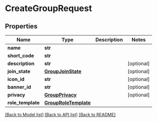 # CreateGroupRequest


## Properties
Name | Type | Description | Notes
------------ | ------------- | ------------- | -------------
**name** | **str** |  | 
**short_code** | **str** |  | 
**description** | **str** |  | [optional] 
**join_state** | [**GroupJoinState**](GroupJoinState.md) |  | [optional] 
**icon_id** | **str** |  | [optional] 
**banner_id** | **str** |  | [optional] 
**privacy** | [**GroupPrivacy**](GroupPrivacy.md) |  | [optional] 
**role_template** | [**GroupRoleTemplate**](GroupRoleTemplate.md) |  | 

[[Back to Model list]](../README.md#documentation-for-models) [[Back to API list]](../README.md#documentation-for-api-endpoints) [[Back to README]](../README.md)


